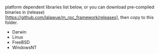 platform dependent libraries list below, or you can download pre-compiled binaries in (release)[https://github.com/lalawue/m_rpc_framework/releases], then copy to this folder.

- Darwin
- Linux
- FreeBSD
- WindowsNT
